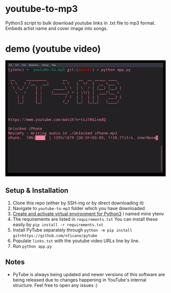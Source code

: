 # youtube-to-mp3
Python3 script to bulk download youtube links in .txt file to mp3 format. Embeds artist name and cover image into songs.

# demo (youtube video)
[![video demo](demo.png)](https://youtu.be/4hJfliQ6g8w)


## Setup & Installation
1. Clone this repo (either by SSH-ing or by direct downloading it)
2. Navigate to `youtube-to-mp3` folder which you have downloaded
3. [Create and activate  virtual environment for Python3](https://docs.python.org/3/library/venv.html) I named mine ytenv
4. The requirements are listed in `requirements.txt` You can install these easily by `pip install -r requirements.txt`
5. Install PyTube separately through `python -m pip install git+https://github.com/nficano/pytube` 
6. Populate `links.txt` with the youtube video URLs line by line.
6. Run `python app.py` 


## Notes
- PyTube is always being updated and newer versions of this software are being released due to changes happening in YouTube's internal structure. Feel free to open any issues :)
